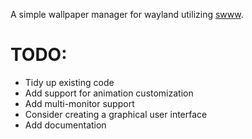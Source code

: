 A simple wallpaper manager for wayland utilizing [swww](https://github.com/Horus645/swww).

# TODO:

- Tidy up existing code
- Add support for animation customization
- Add multi-monitor support
- Consider creating a graphical user interface
- Add documentation
